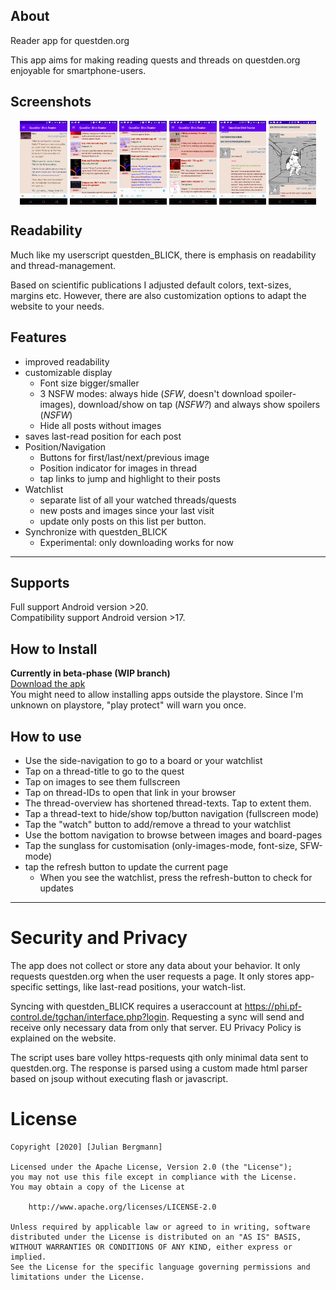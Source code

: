 ## About

Reader app for questden.org

This app aims for making reading quests and threads on questden.org enjoyable for smartphone-users.

## Screenshots

<p align="center">
<img src="./screenshots/Screenshot_20200901-014309.png?raw=true" align="center"  width="15%"  />
<img src="./screenshots/Screenshot_20201103-005305.png?raw=true" align="center"  width="15%"  />
<img src="./screenshots/Screenshot_20201103-005321.png?raw=true" align="center"  width="15%"  />
<img src="./screenshots/Screenshot_20201103-005345.png?raw=true" align="center"  width="15%" />
<img src="./screenshots/Screenshot_20201103-005926.png?raw=true" align="center"  width="15%"  />
<img src="./screenshots/Screenshot_20201103-005939.png?raw=true" align="center" width="15%" />
</p>

## Readability

Much like my userscript questden_BLICK, there is emphasis on readability and thread-management.

Based on scientific publications I adjusted default colors, text-sizes, margins etc. However, there are also customization options to adapt the website to your needs.

## Features

* improved readability
* customizable display
  + Font size bigger/smaller
  + 3 NSFW modes: always hide (*SFW*, doesn't download spoiler-images), download/show on tap (*NSFW?*) and always show spoilers (*NSFW*)
  + Hide all posts without images
* saves last-read position for each post
* Position/Navigation
  + Buttons for first/last/next/previous image
  + Position indicator for images in thread
  + tap links to jump and highlight to their posts
* Watchlist
  + separate list of all your watched threads/quests
  + new posts and images since your last visit
  + update only posts on this list per button.
* Synchronize with questden_BLICK
  + Experimental: only downloading works for now

---

## Supports

Full support Android version >20.<br/>
Compatibility support Android version >17.

## How to Install

**Currently in beta-phase (WIP branch)**</br>
[Download the apk](https://github.com/Dediggefedde/Questden_Blick_Reader/raw/release/app/release/app-release.apk)<br/>
You might need to allow installing apps outside the playstore.
Since I'm unknown on playstore, "play protect" will warn you once. 

## How to use

* Use the side-navigation to go to a board or your watchlist
* Tap on a thread-title to go to the quest
* Tap on images to see them fullscreen
* Tap on thread-IDs to open that link in your browser
* The thread-overview has shortened thread-texts. Tap to extent them.
* Tap a thread-text to hide/show top/button navigation (fullscreen mode)
* Tap the "watch" button to add/remove a thread to your watchlist
* Use the bottom navigation to browse between images and board-pages
* Tap the sunglass for customisation (only-images-mode, font-size, SFW-mode)
* tap the refresh button to update the current page
  + When you see the watchlist, press the refresh-button to check for updates

---

# Security and Privacy

The app does not collect or store any data about your behavior. It only requests questden.org when the user requests a page. 
It only stores app-specific settings, like last-read positions, your watch-list.

Syncing with questden_BLICK requires a useraccount at https://phi.pf-control.de/tgchan/interface.php?login. 
Requesting a sync will send and receive only necessary data from only that server. EU Privacy Policy is explained on the website.

The script uses bare volley https-requests qith only minimal data sent to questden.org.
The response is parsed using a custom made html parser based on jsoup without executing flash or javascript.

# License
    Copyright [2020] [Julian Bergmann]

    Licensed under the Apache License, Version 2.0 (the "License");
    you may not use this file except in compliance with the License.
    You may obtain a copy of the License at

        http://www.apache.org/licenses/LICENSE-2.0

    Unless required by applicable law or agreed to in writing, software
    distributed under the License is distributed on an "AS IS" BASIS,
    WITHOUT WARRANTIES OR CONDITIONS OF ANY KIND, either express or implied.
    See the License for the specific language governing permissions and
    limitations under the License.
